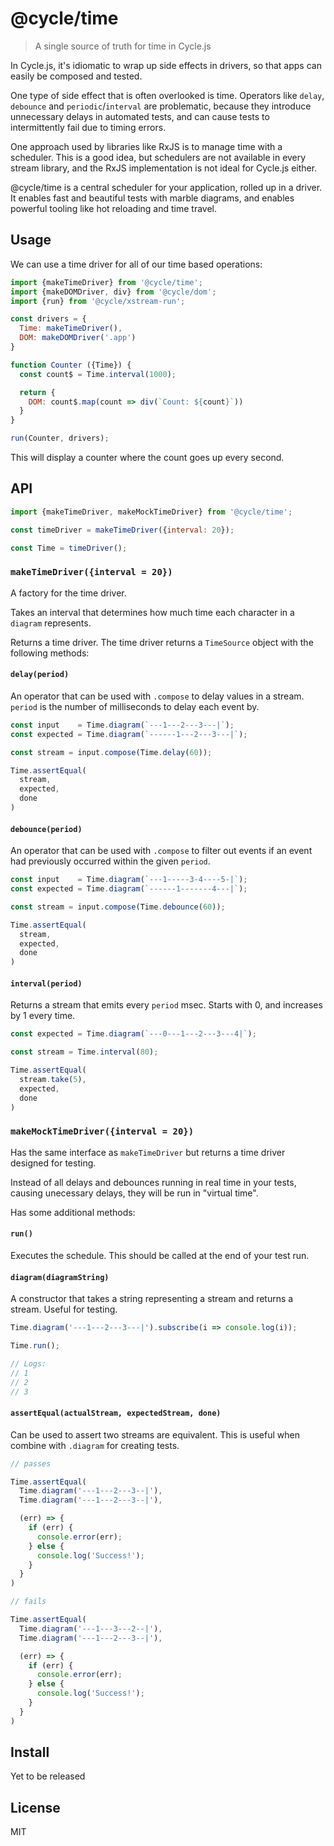 # @cycle/time

> A single source of truth for time in Cycle.js

In Cycle.js, it's idiomatic to wrap up side effects in drivers, so that apps can easily be composed and tested.

One type of side effect that is often overlooked is time. Operators like `delay`, `debounce` and `periodic`/`interval` are problematic, because they introduce unnecessary delays in automated tests, and can cause tests to intermittently fail due to timing errors.

One approach used by libraries like RxJS is to manage time with a scheduler. This is a good idea, but schedulers are not available in every stream library, and the RxJS implementation is not ideal for Cycle.js either.

@cycle/time is a central scheduler for your application, rolled up in a driver. It enables fast and beautiful tests with marble diagrams, and enables powerful tooling like hot reloading and time travel.

## Usage

We can use a time driver for all of our time based operations:

```js
import {makeTimeDriver} from '@cycle/time';
import {makeDOMDriver, div} from '@cycle/dom';
import {run} from '@cycle/xstream-run';

const drivers = {
  Time: makeTimeDriver(),
  DOM: makeDOMDriver('.app')
}

function Counter ({Time}) {
  const count$ = Time.interval(1000);

  return {
    DOM: count$.map(count => div(`Count: ${count}`))
  }
}

run(Counter, drivers);
```

This will display a counter where the count goes up every second.

## API

```js
import {makeTimeDriver, makeMockTimeDriver} from '@cycle/time';

const timeDriver = makeTimeDriver({interval: 20});

const Time = timeDriver();
```

### `makeTimeDriver({interval = 20})`
A factory for the time driver.

Takes an interval that determines how much time each character in a `diagram` represents.

Returns a time driver. The time driver returns a `TimeSource` object with the following methods:

#### `delay(period)`
An operator that can be used with `.compose` to delay values in a stream. `period` is the number of milliseconds to delay each event by.

```js
const input    = Time.diagram(`---1---2---3---|`);
const expected = Time.diagram(`------1---2---3---|`);

const stream = input.compose(Time.delay(60));

Time.assertEqual(
  stream,
  expected,
  done
)
```

#### `debounce(period)`
An operator that can be used with `.compose` to filter out events if an event had previously occurred within the given `period`.

```js
const input    = Time.diagram(`---1-----3-4----5-|`);
const expected = Time.diagram(`------1-------4---|`);

const stream = input.compose(Time.debounce(60));

Time.assertEqual(
  stream,
  expected,
  done
)
```

#### `interval(period)`
Returns a stream that emits every `period` msec. Starts with 0, and increases by 1 every time.

```js
const expected = Time.diagram(`---0---1---2---3---4|`);

const stream = Time.interval(80);

Time.assertEqual(
  stream.take(5),
  expected,
  done
)
```

### `makeMockTimeDriver({interval = 20})`

Has the same interface as `makeTimeDriver` but returns a time driver designed for testing.

Instead of all delays and debounces running in real time in your tests, causing unecessary delays, they will be run in "virtual time".

Has some additional methods:

#### `run()`
Executes the schedule. This should be called at the end of your test run.

#### `diagram(diagramString)`
A constructor that takes a string representing a stream and returns a stream. Useful for testing.

```js
Time.diagram('---1---2---3---|').subscribe(i => console.log(i));

Time.run();

// Logs:
// 1
// 2
// 3
```

#### `assertEqual(actualStream, expectedStream, done)`
Can be used to assert two streams are equivalent. This is useful when combine with `.diagram` for creating tests.

```js
// passes

Time.assertEqual(
  Time.diagram('---1---2---3--|'),
  Time.diagram('---1---2---3--|'),

  (err) => {
    if (err) {
      console.error(err);
    } else {
      console.log('Success!');
    }
  }
)

// fails

Time.assertEqual(
  Time.diagram('---1---3---2--|'),
  Time.diagram('---1---2---3--|'),

  (err) => {
    if (err) {
      console.error(err);
    } else {
      console.log('Success!');
    }
  }
)
```

## Install

Yet to be released

## License

MIT

